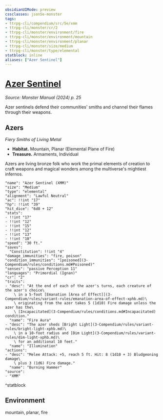```yaml
---
obsidianUIMode: preview
cssclasses: json5e-monster
tags:
- ttrpg-cli/compendium/src/5e/xmm
- ttrpg-cli/monster/cr/2
- ttrpg-cli/monster/environment/fire
- ttrpg-cli/monster/environment/mountain
- ttrpg-cli/monster/environment/planar
- ttrpg-cli/monster/size/medium
- ttrpg-cli/monster/type/elemental
statblock: inline
aliases: ["Azer Sentinel"]
---
```

# [Azer Sentinel](3-Compendium\bestiary\elemental/azer-sentinel-xmm.md)
*Source: Monster Manual (2024) p. 25*  

Azer sentinels defend their communities' smiths and channel their flames through their weapons.

## Azers

*Fiery Smiths of Living Metal*

- **Habitat.** Mountain, Planar (Elemental Plane of Fire)  
- **Treasure.** Armaments, Individual  

Azers are living bronze folk who work the primal elements of creation to craft weapons and magical wonders among the multiverse's mightiest infernos.

```statblock
"name": "Azer Sentinel (XMM)"
"size": "Medium"
"type": "elemental"
"alignment": "Lawful Neutral"
"ac": !!int "17"
"hp": !!int "39"
"hit_dice": "6d8 + 12"
"stats":
- !!int "17"
- !!int "12"
- !!int "15"
- !!int "12"
- !!int "13"
- !!int "10"
"speed": "30 ft."
"saves":
  "Constitution": !!int "4"
"damage_immunities": "fire, poison"
"condition_immunities": "[poisoned](3-Compendium/rules/conditions.md#Poisoned)"
"senses": "passive Perception 11"
"languages": "Primordial (Ignan)"
"cr": "2"
"traits":
- "desc": "At the end of each of the azer's turns, each creature of the azer's choice\
    \ in a 5-foot [Emanation [Area of Effect]](3-Compendium/rules/variant-rules/emanation-area-of-effect-xphb.md)\
    \ originating from the azer takes 5 (1d10) Fire damage unless the azer has the\
    \ [Incapacitated](3-Compendium/rules/conditions.md#Incapacitated) condition."
  "name": "Fire Aura"
- "desc": "The azer sheds [Bright Light](3-Compendium/rules/variant-rules/bright-light-xphb.md)\
    \ in a 10-foot radius and [Dim Light](3-Compendium/rules/variant-rules/dim-light-xphb.md)\
    \ for an additional 10 feet."
  "name": "Illumination"
"actions":
- "desc": "Melee Attack: +5, reach 5 ft. Hit: 8 (1d10 + 3) Bludgeoning damage\
    \ plus 3 (1d6) Fire damage."
  "name": "Burning Hammer"
"source":
- "XMM"
```
^statblock

## Environment

mountain, planar, fire